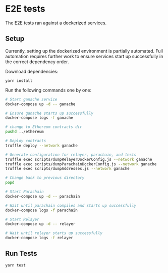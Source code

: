 # E2E tests

The E2E tests ran against a dockerized services.

## Setup

Currently, setting up the dockerized environment is partially automated. Full automation requires further work to ensure services start up successfully in the correct dependency order.

Download dependencies:
```
yarn install
```

Run the following commands one by one:
```bash
# Start ganache service
docker-compose up -d -- ganache

# Ensure ganache starts up successfully
docker-compose logs -f ganache

# change to Ethereum contracts dir
pushd ../ethereum

# Deploy contracts
truffle deploy --network ganache

# Generate configuration for relayer, parachain, and tests
truffle exec scripts/dumpRelayerDockerConfig.js --network ganache
truffle exec scripts/dumpParachainDockerConfig.js --network ganache
truffle exec scripts/dumpAddresses.js --network ganache

# Change back to previous directory
popd

# Start Parachain
docker-compose up -d -- parachain

# Wait until parachain compiles and starts up successfully
docker-compose logs -f parachain

# Start Relayer
docker-compose up -d -- relayer

# Wait until relayer starts up successfully
docker-compose logs -f relayer
```

## Run Tests

```bash
yarn test
```


